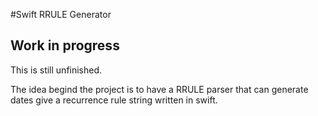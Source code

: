 #Swift RRULE Generator
## Work in progress

This is still unfinished.

The idea begind the project is to have a RRULE parser that can generate dates give a recurrence rule string written in swift.
